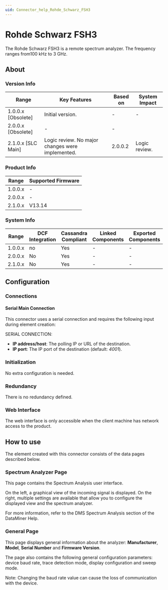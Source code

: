 ```yaml
---
uid: Connector_help_Rohde_Schwarz_FSH3
---
```


# Rohde Schwarz FSH3

The Rohde Schwarz FSH3 is a remote spectrum analyzer. The frequency ranges from100 kHz to 3 GHz.

## About

### Version Info

| **Range**            | **Key Features**                                        | **Based on** | **System Impact** |
|----------------------|---------------------------------------------------------|--------------|-------------------|
| 1.0.0.x \[Obsolete\] | Initial version.                                        | \-           | \-                |
| 2.0.0.x \[Obsolete\] | \-                                                      | \-           |                   |
| 2.1.0.x \[SLC Main\] | Logic review. No major changes were implemented. | 2.0.0.2      | Logic review.     |

### Product Info

| **Range** | **Supported Firmware** |
|-----------|------------------------|
| 1.0.0.x   | \-                     |
| 2.0.0.x   | \-                     |
| 2.1.0.x   | V13.14                 |

### System Info

| **Range** | **DCF Integration** | **Cassandra Compliant** | **Linked Components** | **Exported Components** |
|-----------|---------------------|-------------------------|-----------------------|-------------------------|
| 1.0.0.x   | no                  | Yes                     | \-                    | \-                      |
| 2.0.0.x   | No                  | Yes                     | \-                    | \-                      |
| 2.1.0.x   | No                  | Yes                     | \-                    | \-                      |

## Configuration

### Connections

#### Serial Main Connection

This connector uses a serial connection and requires the following input during element creation:

SERIAL CONNECTION:

- **IP address/host**: The polling IP or URL of the destination.
- **IP port**: The IP port of the destination (default: *4001*).

### Initialization

No extra configuration is needed.

### Redundancy

There is no redundancy defined.

### Web Interface

The web interface is only accessible when the client machine has network access to the product.

## How to use

The element created with this connector consists of the data pages described below.

### Spectrum Analyzer Page

This page contains the Spectrum Analysis user interface.

On the left, a graphical view of the incoming signal is displayed. On the right, multiple settings are available that allow you to configure the displayed view and the spectrum analyzer.

For more information, refer to the DMS Spectrum Analysis section of the DataMiner Help.

### General Page

This page displays general information about the analyzer: **Manufacturer**, **Model**, **Serial Number** and **Firmware Version**.

The page also contains the following general configuration parameters: device baud rate, trace detection mode, display configuration and sweep mode.

Note: Changing the baud rate value can cause the loss of communication with the device.

